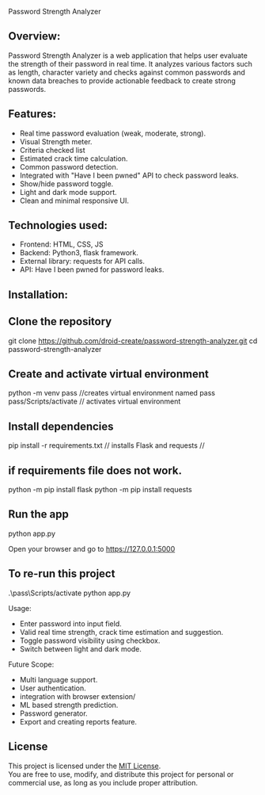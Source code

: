 Password Strength Analyzer
## Overview:
Password Strength Analyzer is a web application that helps user evaluate the strength of their password
in real time. It analyzes various factors such as length, character variety and checks against common
passwords and known data breaches to provide actionable feedback to create strong passwords.

## Features:
- Real time password evaluation (weak, moderate, strong).
- Visual Strength meter.
- Criteria checked list
- Estimated crack time calculation.
- Common password detection.
- Integrated with "Have I been pwned" API to check password leaks.
- Show/hide password toggle.
- Light and dark mode support.
- Clean and minimal responsive UI.

## Technologies used:
- Frontend: HTML, CSS, JS
- Backend: Python3, flask framework.
- External library: requests for API calls.
- API: Have I been pwned for password leaks.

## Installation:
## Clone the repository
git clone https://github.com/droid-create/password-strength-analyzer.git
cd password-strength-analyzer

## Create and activate virtual environment
python -m venv pass //creates virtual environment named pass
pass/Scripts/activate // activates virtual environment

## Install dependencies
pip install -r requirements.txt  // installs Flask and requests //

## if requirements file does not work.
python -m pip install flask
python -m pip install requests

## Run the app
python app.py

Open your browser and go to https://127.0.0.1:5000

## To re-run this project
.\pass\Scripts/activate
python app.py

Usage:
- Enter password into input field.
- Valid real time strength, crack time estimation and suggestion.
- Toggle password visibility using checkbox.
- Switch between light and dark mode.

Future Scope:
- Multi language support.
- User authentication.
- integration with browser extension/
- ML based strength prediction.
- Password generator.
- Export and creating reports feature.

## License

This project is licensed under the [MIT License](LICENSE).  
You are free to use, modify, and distribute this project for personal or commercial use, as long as you include proper attribution.

